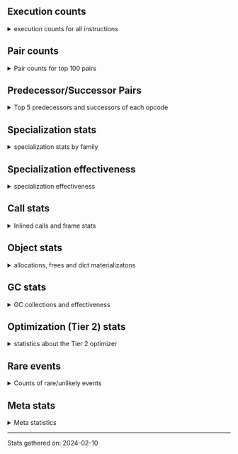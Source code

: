 ## Execution counts

<details>
<summary> execution counts for all instructions </summary>

|Name | Base Count | Head Count | Change | 
|---|---:|---:|---:|
| LOAD_FAST_CHECK | 10,943,608 | 10,238,935 | -6.4% |
| BUILD_CONST_KEY_MAP | 13,154,907 | 12,396,965 | -5.8% |
| LOAD_ATTR_PROPERTY | 91,346,662 | 88,851,224 | -2.7% |
| COMPARE_OP_STR | 320,651,066 | 313,392,970 | -2.3% |
| BINARY_OP_ADD_UNICODE | 95,006,389 | 93,265,588 | -1.8% |
| BINARY_SUBSCR_DICT | 634,271,168 | 624,245,465 | -1.6% |
| STORE_ATTR | 67,640,815 | 66,925,365 | -1.1% |
| JUMP_FORWARD | 540,339,436 | 535,435,989 | -0.9% |
| LOAD_ATTR_INSTANCE_VALUE | 4,919,694,974 | 4,875,962,378 | -0.9% |
| LOAD_ATTR_CLASS | 124,206,233 | 123,123,728 | -0.9% |
| UNPACK_SEQUENCE_TUPLE | 571,981,970 | 567,395,168 | -0.8% |
| STORE_FAST_STORE_FAST | 3,025,518,151 | 3,001,462,256 | -0.8% |
| STORE_ATTR_INSTANCE_VALUE | 1,165,481,624 | 1,156,303,133 | -0.8% |
| BINARY_SUBSCR_STR_INT | 487,584,059 | 484,139,980 | -0.7% |
| COMPARE_OP | 159,586,841 | 158,497,054 | -0.7% |
| EXTENDED_ARG | 394,940,598 | 392,419,434 | -0.6% |
| BINARY_SUBSCR | 537,870,016 | 534,459,733 | -0.6% |
| COMPARE_OP_INT | 1,662,098,697 | 1,651,934,531 | -0.6% |
| BUILD_LIST | 329,841,557 | 327,898,483 | -0.6% |
| DICT_UPDATE | 72,057 | 71,640 | -0.6% |
| TO_BOOL_LIST | 162,471,761 | 161,540,125 | -0.6% |
| STORE_SUBSCR_DICT | 264,243,082 | 262,756,338 | -0.6% |
| CALL_BOUND_METHOD_EXACT_ARGS | 211,291,869 | 210,134,288 | -0.5% |
| UNARY_INVERT | 14,031,289 | 13,954,561 | -0.5% |
| CALL_PY_WITH_DEFAULTS | 210,611,254 | 209,514,475 | -0.5% |
| TO_BOOL_ALWAYS_TRUE | 283,934,811 | 282,466,940 | -0.5% |
| CALL_METHOD_DESCRIPTOR_O | 400,019,462 | 398,008,246 | -0.5% |
| CONVERT_VALUE | 90,751,619 | 90,305,836 | -0.5% |
| CALL_BUILTIN_CLASS | 165,862,134 | 165,069,948 | -0.5% |
| LOAD_ATTR_METHOD_NO_DICT | 1,473,023,437 | 1,466,312,254 | -0.5% |
| CALL_LEN | 426,339,678 | 424,471,560 | -0.4% |
| BUILD_STRING | 53,513,198 | 53,288,949 | -0.4% |
| LOAD_CONST | 7,770,417,389 | 7,738,065,933 | -0.4% |
| CONTAINS_OP | 1,031,069,005 | 1,026,789,969 | -0.4% |
| FORMAT_SIMPLE | 107,969,985 | 107,522,424 | -0.4% |
| POP_JUMP_IF_FALSE | 7,900,933,755 | 7,869,609,630 | -0.4% |
| BUILD_SLICE | 96,291,523 | 95,910,105 | -0.4% |
| CALL_METHOD_DESCRIPTOR_NOARGS | 283,133,026 | 282,040,312 | -0.4% |
| LOAD_FAST | 29,567,194,631 | 29,454,899,569 | -0.4% |
| FOR_ITER | 124,834,552 | 124,364,188 | -0.4% |
| LOAD_ATTR_METHOD_WITH_VALUES | 2,134,875,252 | 2,126,861,100 | -0.4% |
| RETURN_CONST | 1,993,396,926 | 1,985,925,165 | -0.4% |
| BINARY_OP_ADD_INT | 962,159,727 | 958,612,020 | -0.4% |
| POP_JUMP_IF_NONE | 463,924,227 | 462,226,383 | -0.4% |
| SWAP | 648,431,061 | 646,121,869 | -0.4% |
| STORE_FAST | 7,972,440,393 | 7,944,154,190 | -0.4% |
| TO_BOOL | 386,454,112 | 385,113,412 | -0.3% |
| CALL_LIST_APPEND | 336,238,959 | 335,096,656 | -0.3% |
| CALL_PY_EXACT_ARGS | 3,255,264,088 | 3,244,512,273 | -0.3% |
| FOR_ITER_GEN | 222,456,192 | 221,764,604 | -0.3% |
| STORE_SUBSCR_LIST_INT | 149,176,124 | 148,730,756 | -0.3% |
| LOAD_GLOBAL_MODULE | 3,731,021,890 | 3,719,917,109 | -0.3% |
| COPY | 777,287,498 | 774,994,420 | -0.3% |
| EXIT_INIT_CHECK | 95,659,179 | 95,383,954 | -0.3% |
| POP_JUMP_IF_TRUE | 1,943,642,670 | 1,938,172,879 | -0.3% |
| CALL_ALLOC_AND_ENTER_INIT | 97,942,441 | 97,667,216 | -0.3% |
| LOAD_ATTR | 1,360,630,294 | 1,356,946,141 | -0.3% |
| BINARY_SLICE | 289,355,026 | 288,582,591 | -0.3% |
| TO_BOOL_INT | 198,305,292 | 197,801,808 | -0.3% |
| CALL_METHOD_DESCRIPTOR_FAST | 415,026,190 | 413,982,628 | -0.3% |
| BEFORE_WITH | 8,814,305 | 8,792,264 | -0.3% |
| POP_JUMP_IF_NOT_NONE | 679,122,339 | 677,425,880 | -0.2% |
| RESUME_CHECK | 7,078,320,303 | 7,061,278,207 | -0.2% |
| LOAD_ATTR_SLOT | 1,799,628,425 | 1,795,692,104 | -0.2% |
| RETURN_VALUE | 4,210,554,288 | 4,201,457,426 | -0.2% |
| TO_BOOL_BOOL | 3,948,829,260 | 3,941,052,689 | -0.2% |
| GET_ITER | 737,686,703 | 736,492,074 | -0.2% |
| ENTER_EXECUTOR | 2,622,203,236 | 2,618,012,008 | -0.2% |
| JUMP_BACKWARD | 138,718,774 | 138,501,682 | -0.2% |
| POP_TOP | 3,609,652,825 | 3,604,271,764 | -0.1% |
| CALL_ISINSTANCE | 939,967,946 | 938,609,981 | -0.1% |
| NOP | 959,230,882 | 957,857,583 | -0.1% |
| BUILD_TUPLE | 842,135,349 | 840,968,057 | -0.1% |
| UNPACK_SEQUENCE_TWO_TUPLE | 358,537,225 | 358,060,995 | -0.1% |
| LOAD_FAST_LOAD_FAST | 6,353,989,785 | 6,345,695,965 | -0.1% |
| FOR_ITER_LIST | 680,282,322 | 679,421,906 | -0.1% |
| IS_OP | 738,056,854 | 737,184,949 | -0.1% |
| LIST_EXTEND | 35,486,835 | 35,449,405 | -0.1% |
| LOAD_GLOBAL_BUILTIN | 4,496,186,782 | 4,491,452,087 | -0.1% |
| CALL_KW | 255,702,324 | 255,440,355 | -0.1% |
| CALL | 1,197,976,367 | 1,196,913,614 | -0.1% |
| COPY_FREE_VARS | 354,046,175 | 353,741,517 | -0.1% |
| DELETE_FAST | 2,113,766 | 2,115,286 | 0.1% |
| BINARY_SUBSCR_LIST_INT | 647,934,360 | 647,470,863 | -0.1% |
| LOAD_SUPER_ATTR_METHOD | 122,941,272 | 122,863,440 | -0.1% |
| LOAD_ATTR_MODULE | 514,217,990 | 513,892,449 | -0.1% |
| BINARY_OP | 740,652,422 | 740,239,741 | -0.1% |
| LOAD_ATTR_NONDESCRIPTOR_WITH_VALUES | 158,320,884 | 158,237,691 | -0.1% |
| BINARY_OP_SUBTRACT_INT | 542,737,438 | 542,467,273 | -0.0% |
| LOAD_FAST_AND_CLEAR | 68,810,467 | 68,777,993 | -0.0% |
| YIELD_VALUE | 1,386,994,302 | 1,386,380,652 | -0.0% |
| LIST_APPEND | 77,931,657 | 77,899,094 | -0.0% |
| PUSH_NULL | 1,305,095,623 | 1,304,557,715 | -0.0% |
| INSTRUMENTED_JUMP_BACKWARD | 9,996 | 10,000 | 0.0% |
| LOAD_DEREF | 726,712,259 | 726,421,498 | -0.0% |
| TO_BOOL_NONE | 634,741,050 | 634,487,464 | -0.0% |
| DICT_MERGE | 36,803,766 | 36,789,148 | -0.0% |
| CALL_BUILTIN_FAST | 930,165,017 | 929,799,481 | -0.0% |
| INSTRUMENTED_FOR_ITER | 11,356 | 11,360 | 0.0% |
| INSTRUMENTED_POP_JUMP_IF_TRUE | 13,436 | 13,440 | 0.0% |
| TO_BOOL_STR | 80,178,154 | 80,156,714 | -0.0% |
| CALL_METHOD_DESCRIPTOR_FAST_WITH_KEYWORDS | 26,911,323 | 26,904,341 | -0.0% |
| BINARY_OP_INPLACE_ADD_UNICODE | 8,740,137 | 8,738,057 | -0.0% |
| RESUME | 271,976 | 271,917 | -0.0% |
| BUILD_MAP | 119,068,553 | 119,043,692 | -0.0% |
| STORE_FAST_LOAD_FAST | 41,520,510 | 41,513,456 | -0.0% |
| INTERPRETER_EXIT | 2,097,841,198 | 2,097,511,167 | -0.0% |
| UNARY_NOT | 74,822,802 | 74,811,974 | -0.0% |
| CHECK_EXC_MATCH | 22,384,188 | 22,380,958 | -0.0% |
| PUSH_EXC_INFO | 23,007,421 | 23,004,144 | -0.0% |
| POP_EXCEPT | 23,007,274 | 23,003,999 | -0.0% |
| FOR_ITER_RANGE | 109,392,741 | 109,377,744 | -0.0% |
| UNPACK_SEQUENCE | 315,545 | 315,586 | 0.0% |
| CALL_FUNCTION_EX | 187,290,891 | 187,267,988 | -0.0% |
| CALL_BUILTIN_FAST_WITH_KEYWORDS | 110,117,127 | 110,105,087 | -0.0% |
| MAKE_CELL | 101,773,808 | 101,763,077 | -0.0% |
| BINARY_OP_SUBTRACT_FLOAT | 111,862,429 | 111,850,885 | -0.0% |
| CALL_INTRINSIC_1 | 154,457,485 | 154,442,639 | -0.0% |
| BINARY_OP_ADD_FLOAT | 154,978,189 | 154,964,255 | -0.0% |
| SET_FUNCTION_ATTRIBUTE | 100,746,974 | 100,739,401 | -0.0% |
| LOAD_ATTR_METHOD_LAZY_DICT | 84,907,652 | 84,901,720 | -0.0% |
| CALL_TYPE_1 | 317,147,457 | 317,169,557 | 0.0% |
| COMPARE_OP_FLOAT | 182,802,385 | 182,790,673 | -0.0% |
| MAKE_FUNCTION | 110,677,749 | 110,671,167 | -0.0% |
| STORE_SUBSCR | 184,315,755 | 184,304,949 | -0.0% |
| SET_ADD | 932,892 | 932,839 | -0.0% |
| LOAD_SUPER_ATTR | 18,387 | 18,388 | 0.0% |
| STORE_DEREF | 94,592,257 | 94,587,887 | -0.0% |
| BINARY_SUBSCR_GETITEM | 194,241,116 | 194,232,189 | -0.0% |
| LOAD_ATTR_NONDESCRIPTOR_NO_DICT | 94,648,451 | 94,644,324 | -0.0% |
| FOR_ITER_TUPLE | 339,273,087 | 339,287,438 | 0.0% |
| BUILD_SET | 1,716,228 | 1,716,294 | 0.0% |
| STORE_ATTR_SLOT | 1,508,759,827 | 1,508,703,401 | -0.0% |
| MAP_ADD | 42,963,434 | 42,962,159 | -0.0% |
| CALL_STR_1 | 42,200,650 | 42,201,629 | 0.0% |
| IMPORT_NAME | 9,824,751 | 9,824,530 | -0.0% |
| LOAD_SUPER_ATTR_ATTR | 5,276,486 | 5,276,368 | -0.0% |
| GET_AWAITABLE | 229,792,228 | 229,788,878 | -0.0% |
| STORE_SLICE | 35,854,672 | 35,854,255 | -0.0% |
| BINARY_SUBSCR_TUPLE_INT | 228,333,694 | 228,331,380 | -0.0% |
| BINARY_OP_MULTIPLY_INT | 179,322,774 | 179,321,053 | -0.0% |
| END_SEND | 391,995,664 | 391,992,313 | -0.0% |
| UNPACK_SEQUENCE_LIST | 274,454,824 | 274,452,744 | -0.0% |
| LOAD_ATTR_WITH_HINT | 401,452,354 | 401,449,452 | -0.0% |
| SEND | 165,326,558 | 165,325,491 | -0.0% |
| DELETE_SUBSCR | 177,400,909 | 177,399,877 | -0.0% |
| LOAD_GLOBAL | 20,556,073 | 20,555,959 | -0.0% |
| SEND_GEN | 780,200,622 | 780,197,205 | -0.0% |
| RAISE_VARARGS | 5,737,377 | 5,737,399 | 0.0% |
| DELETE_ATTR | 6,117,419 | 6,117,397 | -0.0% |
| CALL_BUILTIN_O | 881,771,670 | 881,774,800 | 0.0% |
| GET_YIELD_FROM_ITER | 36,722,044 | 36,722,171 | 0.0% |
| JUMP_BACKWARD_NO_INTERRUPT | 545,438,434 | 545,437,185 | -0.0% |
| BINARY_OP_MULTIPLY_FLOAT | 287,551,393 | 287,552,024 | 0.0% |
| STORE_ATTR_WITH_HINT | 64,662,697 | 64,662,580 | -0.0% |
| IMPORT_FROM | 10,474,123 | 10,474,106 | -0.0% |
| RETURN_GENERATOR | 486,009,485 | 486,010,136 | 0.0% |
| CALL_TUPLE_1 | 28,308,759 | 28,308,740 | -0.0% |
| END_FOR | 76,206,295 | 76,206,252 | -0.0% |
| UNARY_NEGATIVE | 166,937,133 | 166,937,112 | -0.0% |
| INSTRUMENTED_POP_JUMP_IF_FALSE | 38,888,640 | 38,888,640 | 0.0% |
| INSTRUMENTED_RESUME | 38,866,420 | 38,866,420 | 0.0% |
| INSTRUMENTED_RETURN_VALUE | 38,857,520 | 38,857,520 | 0.0% |
| LOAD_NAME | 13,239,307 | 13,239,307 | 0.0% |
| GET_ANEXT | 8,000,960 | 8,000,960 | 0.0% |
| END_ASYNC_FOR | 8,000,000 | 8,000,000 | 0.0% |
| GET_AITER | 8,000,000 | 8,000,000 | 0.0% |
| STORE_GLOBAL | 6,944,440 | 6,944,440 | 0.0% |
| BEFORE_ASYNC_WITH | 3,005,920 | 3,005,920 | 0.0% |
| RERAISE | 2,615,964 | 2,615,964 | 0.0% |
| UNPACK_EX | 1,129,822 | 1,129,822 | 0.0% |
| STORE_NAME | 401,396 | 401,396 | 0.0% |
| WITH_EXCEPT_START | 183,980 | 183,980 | 0.0% |
| SET_UPDATE | 88,668 | 88,668 | 0.0% |
| LOAD_BUILD_CLASS | 20,086 | 20,086 | 0.0% |
| INSTRUMENTED_RETURN_CONST | 7,200 | 7,200 | 0.0% |
| LOAD_LOCALS | 3,860 | 3,860 | 0.0% |
| LOAD_FROM_DICT_OR_DEREF | 3,840 | 3,840 | 0.0% |
| DELETE_DEREF | 1,600 | 1,600 | 0.0% |
| CLEANUP_THROW | 1,520 | 1,520 | 0.0% |
| DELETE_NAME | 900 | 900 | 0.0% |
| FORMAT_WITH_SPEC | 840 | 840 | 0.0% |
| INSTRUMENTED_POP_JUMP_IF_NONE | 720 | 720 | 0.0% |
| SETUP_ANNOTATIONS | 544 | 544 | 0.0% |
| INSTRUMENTED_JUMP_FORWARD | 400 | 400 | 0.0% |
| INSTRUMENTED_POP_JUMP_IF_NOT_NONE | 400 | 400 | 0.0% |
| CALL_INTRINSIC_2 | 80 | 80 | 0.0% |


</details>

## Pair counts

<details>
<summary> Pair counts for top 100 pairs </summary>

Not included in comparative output.


</details>

## Predecessor/Successor Pairs

<details>
<summary> Top 5 predecessors and successors of each opcode </summary>

Not included in comparative output.


</details>

## Specialization stats

<details>
<summary> specialization stats by family </summary>

### BINARY_OP

<details>
<summary> specialization stats for BINARY_OP family </summary>

|Kind | Base Count | Base Ratio | Head Count | Head Ratio | Change | 
|---|---:|---:|---:|---:|---:|
|          hit | 2,293,056,797 | 74.4% | 2,287,469,452 | 74.3% | -0.2% |
|     deferred | 787,451,203 | 25.5% | 787,038,783 | 25.6% | -0.1% |
|         miss | 49,301,679 | 1.6% | 49,301,703 | 1.6% | 0.0% |

| | Base Count | Base Ratio | Head Count | Head Ratio | Change | 
|---|---:|---:|---:|---:|---:|
| Failure | 1,523,991 | 60.9% | 1,523,772 | 60.9% | -0.0% |
| Success | 978,907 | 39.1% | 978,889 | 39.1% | -0.0% |

|Failure kind | Base Count | Base Ratio | Head Count | Head Ratio | Change | 
|---|---:|---:|---:|---:|---:|
| and other | 1,709 | 0.1% | 1,714 | 0.1% | 0.3% |
| xor | 9,687 | 0.6% | 9,666 | 0.6% | -0.2% |
| or | 17,463 | 1.1% | 17,426 | 1.1% | -0.2% |
| power | 5,749 | 0.4% | 5,742 | 0.4% | -0.1% |
| and int | 50,881 | 3.3% | 50,822 | 3.3% | -0.1% |
| remainder | 52,738 | 3.5% | 52,699 | 3.5% | -0.1% |
| true divide different types | 12,272 | 0.8% | 12,265 | 0.8% | -0.1% |
| add other | 61,674 | 4.0% | 61,647 | 4.0% | -0.0% |
| rshift | 16,830 | 1.1% | 16,833 | 1.1% | 0.0% |
| true divide float | 5,767 | 0.4% | 5,766 | 0.4% | -0.0% |
| multiply different types | 246,796 | 16.2% | 246,754 | 16.2% | -0.0% |
| lshift | 20,069 | 1.3% | 20,072 | 1.3% | 0.0% |
| floor divide | 32,728 | 2.1% | 32,724 | 2.1% | -0.0% |
| add different types | 183,353 | 12.0% | 183,362 | 12.0% | 0.0% |
| subtract different types | 784,182 | 51.5% | 784,187 | 51.5% | 0.0% |
| subtract other | 12,754 | 0.8% | 12,754 | 0.8% | 0.0% |
| multiply other | 5,300 | 0.3% | 5,300 | 0.3% | 0.0% |
| true divide other | 3,500 | 0.2% | 3,500 | 0.2% | 0.0% |
| and different types | 539 | 0.0% | 539 | 0.0% | 0.0% |


</details>

### BINARY_SLICE

<details>
<summary> specialization stats for BINARY_SLICE family </summary>


</details>

### BINARY_SUBSCR

<details>
<summary> specialization stats for BINARY_SUBSCR family </summary>

|Kind | Base Count | Base Ratio | Head Count | Head Ratio | Change | 
|---|---:|---:|---:|---:|---:|
|          hit | 2,187,588,014 | 80.1% | 2,173,643,662 | 80.1% | -0.6% |
|     deferred | 542,250,245 | 19.9% | 538,841,045 | 19.9% | -0.6% |
|         miss | 4,776,383 | 0.2% | 4,776,215 | 0.2% | -0.0% |

| | Base Count | Base Ratio | Head Count | Head Ratio | Change | 
|---|---:|---:|---:|---:|---:|
| Failure | 206,637 | 52.2% | 205,389 | 52.0% | -0.6% |
| Success | 189,517 | 47.8% | 189,514 | 48.0% | -0.0% |

|Failure kind | Base Count | Base Ratio | Head Count | Head Ratio | Change | 
|---|---:|---:|---:|---:|---:|
| buffer slice | 960 | 0.5% | 880 | 0.4% | -8.3% |
| out of range | 75,425 | 36.5% | 74,502 | 36.3% | -1.2% |
| tuple slice | 87 | 0.0% | 86 | 0.0% | -1.1% |
| buffer int | 21,883 | 10.6% | 21,695 | 10.6% | -0.9% |
| list slice | 6,400 | 3.1% | 6,360 | 3.1% | -0.6% |
| other | 56,686 | 27.4% | 56,670 | 27.6% | -0.0% |
| array int | 36,680 | 17.8% | 36,680 | 17.9% | 0.0% |
| sequence int | 4,280 | 2.1% | 4,280 | 2.1% | 0.0% |
| code complex parameters | 4,136 | 2.0% | 4,136 | 2.0% | 0.0% |
| string slice | 100 | 0.0% | 100 | 0.0% | 0.0% |


</details>

### CALL

<details>
<summary> specialization stats for CALL family </summary>

|Kind | Base Count | Base Ratio | Head Count | Head Ratio | Change | 
|---|---:|---:|---:|---:|---:|
|         miss | 246,517,925 | 2.4% | 243,213,087 | 2.3% | -1.3% |
|     deferred | 1,438,445,414 | 13.7% | 1,434,140,865 | 13.7% | -0.3% |
|          hit | 9,037,040,529 | 86.2% | 9,016,702,118 | 86.2% | -0.2% |
|        deopt | 22,840 | 0.0% | 22,840 | 0.0% | 0.0% |

| | Base Count | Base Ratio | Head Count | Head Ratio | Change | 
|---|---:|---:|---:|---:|---:|
| Success | 5,163,163 | 85.4% | 5,100,857 | 85.2% | -1.2% |
| Failure | 885,715 | 14.6% | 884,979 | 14.8% | -0.1% |

|Failure kind | Base Count | Base Ratio | Head Count | Head Ratio | Change | 
|---|---:|---:|---:|---:|---:|
| str | 2,860 | 0.3% | 2,840 | 0.3% | -0.7% |
| operator wrapper | 5,976 | 0.7% | 5,940 | 0.7% | -0.6% |
| method wrapper | 7,704 | 0.9% | 7,730 | 0.9% | 0.3% |
| class no vectorcall | 65,097 | 7.3% | 64,955 | 7.3% | -0.2% |
| meth descr varargs | 63,181 | 7.1% | 63,057 | 7.1% | -0.2% |
| cfunc varargs keywords | 28,216 | 3.2% | 28,176 | 3.2% | -0.1% |
| meth descr method fastcall keywords | 200,304 | 22.6% | 200,070 | 22.6% | -0.1% |
| class mutable | 51,553 | 5.8% | 51,525 | 5.8% | -0.1% |
| code complex parameters | 157,478 | 17.8% | 157,398 | 17.8% | -0.1% |
| other | 37,216 | 4.2% | 37,200 | 4.2% | -0.0% |
| meth descr varargs keywords | 18,554 | 2.1% | 18,549 | 2.1% | -0.0% |
| cfunc varargs | 11,737 | 1.3% | 11,734 | 1.3% | -0.0% |
| cfunc noargs | 67,465 | 7.6% | 67,451 | 7.6% | -0.0% |
| no dict | 103,536 | 11.7% | 103,516 | 11.7% | -0.0% |
| init not python | 17,106 | 1.9% | 17,106 | 1.9% | 0.0% |
| bound method | 13,280 | 1.5% | 13,280 | 1.5% | 0.0% |
| cmethod | 13,140 | 1.5% | 13,140 | 1.5% | 0.0% |
| init not simple | 11,678 | 1.3% | 11,678 | 1.3% | 0.0% |
| wrong number arguments | 9,634 | 1.1% | 9,634 | 1.1% | 0.0% |


</details>

### COMPARE_OP

<details>
<summary> specialization stats for COMPARE_OP family </summary>

|Kind | Base Count | Base Ratio | Head Count | Head Ratio | Change | 
|---|---:|---:|---:|---:|---:|
|          hit | 2,163,647,785 | 93.1% | 2,146,211,187 | 93.0% | -0.8% |
|     deferred | 161,167,600 | 6.9% | 160,080,276 | 6.9% | -0.7% |
|         miss | 1,904,363 | 0.1% | 1,906,987 | 0.1% | 0.1% |

| | Base Count | Base Ratio | Head Count | Head Ratio | Change | 
|---|---:|---:|---:|---:|---:|
| Success | 99,325 | 30.7% | 99,403 | 30.7% | 0.1% |
| Failure | 224,279 | 69.3% | 224,362 | 69.3% | 0.0% |

|Failure kind | Base Count | Base Ratio | Head Count | Head Ratio | Change | 
|---|---:|---:|---:|---:|---:|
| bytes | 4,080 | 1.8% | 3,960 | 1.8% | -2.9% |
| long float | 1,624 | 0.7% | 1,578 | 0.7% | -2.8% |
| big int | 61,177 | 27.3% | 61,864 | 27.6% | 1.1% |
| tuple | 14,492 | 6.5% | 14,382 | 6.4% | -0.8% |
| different types | 50,411 | 22.5% | 50,126 | 22.3% | -0.6% |
| bool | 4,869 | 2.2% | 4,855 | 2.2% | -0.3% |
| baseobject | 30,709 | 13.7% | 30,641 | 13.7% | -0.2% |
| other | 24,348 | 10.9% | 24,376 | 10.9% | 0.1% |
| float long | 17,033 | 7.6% | 17,044 | 7.6% | 0.1% |
| string | 10,560 | 4.7% | 10,560 | 4.7% | 0.0% |
| list | 3,153 | 1.4% | 3,153 | 1.4% | 0.0% |
| set | 1,823 | 0.8% | 1,823 | 0.8% | 0.0% |


</details>

### FOR_ITER

<details>
<summary> specialization stats for FOR_ITER family </summary>

|Kind | Base Count | Base Ratio | Head Count | Head Ratio | Change | 
|---|---:|---:|---:|---:|---:|
|     deferred | 260,325,978 | 17.6% | 259,853,470 | 17.6% | -0.2% |
|          hit | 1,213,089,596 | 82.2% | 1,211,539,192 | 82.2% | -0.1% |
|         miss | 138,314,746 | 9.4% | 138,312,500 | 9.4% | -0.0% |

| | Base Count | Base Ratio | Head Count | Head Ratio | Change | 
|---|---:|---:|---:|---:|---:|
| Failure | 162,115 | 5.7% | 162,086 | 5.7% | -0.0% |
| Success | 2,661,205 | 94.3% | 2,661,132 | 94.3% | -0.0% |

|Failure kind | Base Count | Base Ratio | Head Count | Head Ratio | Change | 
|---|---:|---:|---:|---:|---:|
| reversed list | 6,186 | 3.8% | 6,085 | 3.8% | -1.6% |
| bytes | 519 | 0.3% | 515 | 0.3% | -0.8% |
| set | 24,398 | 15.0% | 24,496 | 15.1% | 0.4% |
| dict items | 62,251 | 38.4% | 62,232 | 38.4% | -0.0% |
| zip | 13,312 | 8.2% | 13,310 | 8.2% | -0.0% |
| enumerate | 15,291 | 9.4% | 15,290 | 9.4% | -0.0% |
| seq iter | 11,300 | 7.0% | 11,300 | 7.0% | 0.0% |
| dict keys | 7,196 | 4.4% | 7,196 | 4.4% | 0.0% |
| other | 7,059 | 4.4% | 7,059 | 4.4% | 0.0% |
| dict values | 5,690 | 3.5% | 5,690 | 3.5% | 0.0% |
| itertools | 4,831 | 3.0% | 4,831 | 3.0% | 0.0% |
| ascii string | 2,460 | 1.5% | 2,460 | 1.5% | 0.0% |
| map | 1,320 | 0.8% | 1,320 | 0.8% | 0.0% |
| callable | 282 | 0.2% | 282 | 0.2% | 0.0% |
| string | 20 | 0.0% | 20 | 0.0% | 0.0% |


</details>

### LOAD_ATTR

<details>
<summary> specialization stats for LOAD_ATTR family </summary>

|Kind | Base Count | Base Ratio | Head Count | Head Ratio | Change | 
|---|---:|---:|---:|---:|---:|
|          hit | 11,005,199,127 | 83.6% | 10,938,819,300 | 83.6% | -0.6% |
|     deferred | 2,135,034,356 | 16.2% | 2,131,338,416 | 16.3% | -0.2% |
|        deopt | 1,817,212 | 0.0% | 1,817,706 | 0.0% | 0.0% |
|         miss | 791,123,187 | 6.0% | 791,109,124 | 6.0% | -0.0% |

| | Base Count | Base Ratio | Head Count | Head Ratio | Change | 
|---|---:|---:|---:|---:|---:|
| Failure | 1,073,844 | 6.4% | 1,071,762 | 6.4% | -0.2% |
| Success | 15,645,281 | 93.6% | 15,645,087 | 93.6% | -0.0% |

|Failure kind | Base Count | Base Ratio | Head Count | Head Ratio | Change | 
|---|---:|---:|---:|---:|---:|
| class attr simple | 6,178 | 0.6% | 5,987 | 0.6% | -3.1% |
| method | 139,255 | 13.0% | 137,850 | 12.9% | -1.0% |
| not managed dict | 125,918 | 11.7% | 125,684 | 11.7% | -0.2% |
| overridden | 18,544 | 1.7% | 18,513 | 1.7% | -0.2% |
| mutable class | 68,302 | 6.4% | 68,229 | 6.4% | -0.1% |
| non overriding descriptor | 10,987 | 1.0% | 10,979 | 1.0% | -0.1% |
| has managed dict | 310,349 | 28.9% | 310,272 | 28.9% | -0.0% |
| metaclass attribute | 233,021 | 21.7% | 232,968 | 21.7% | -0.0% |
| shadowed | 97,263 | 9.1% | 97,253 | 9.1% | -0.0% |
| class method obj | 22,868 | 2.1% | 22,868 | 2.1% | 0.0% |
| class attr descriptor | 16,560 | 1.5% | 16,560 | 1.5% | 0.0% |
| module attr not found | 10,742 | 1.0% | 10,742 | 1.0% | 0.0% |
| not in keys | 7,260 | 0.7% | 7,260 | 0.7% | 0.0% |
| non object slot | 3,540 | 0.3% | 3,540 | 0.3% | 0.0% |
| builtin class method | 2,997 | 0.3% | 2,997 | 0.3% | 0.0% |
| property | 60 | 0.0% | 60 | 0.0% | 0.0% |


</details>

### LOAD_GLOBAL

<details>
<summary> specialization stats for LOAD_GLOBAL family </summary>

|Kind | Base Count | Base Ratio | Head Count | Head Ratio | Change | 
|---|---:|---:|---:|---:|---:|
|         miss | 327,585 | 0.0% | 326,663 | 0.0% | -0.3% |
|          hit | 8,226,881,087 | 99.7% | 8,211,042,533 | 99.7% | -0.2% |
|     deferred | 20,336,733 | 0.2% | 20,335,652 | 0.2% | -0.0% |
|        deopt | 9,342 | 0.0% | 9,342 | 0.0% | 0.0% |

| | Base Count | Base Ratio | Head Count | Head Ratio | Change | 
|---|---:|---:|---:|---:|---:|
| Success | 546,925 | 100.0% | 546,970 | 100.0% | 0.0% |
| Failure | 0 | 0.0% | 0 | 0.0% |  |


</details>

### LOAD_SUPER_ATTR

<details>
<summary> specialization stats for LOAD_SUPER_ATTR family </summary>

|Kind | Base Count | Base Ratio | Head Count | Head Ratio | Change | 
|---|---:|---:|---:|---:|---:|
|          hit | 128,217,758 | 100.0% | 128,139,808 | 100.0% | -0.1% |
|     deferred | 9,270 | 0.0% | 9,271 | 0.0% | 0.0% |

| | Base Count | Base Ratio | Head Count | Head Ratio | Change | 
|---|---:|---:|---:|---:|---:|
| Success | 9,117 | 100.0% | 9,117 | 100.0% | 0.0% |
| Failure | 0 | 0.0% | 0 | 0.0% |  |


</details>

### POP_JUMP_IF_FALSE

<details>
<summary> specialization stats for POP_JUMP_IF_FALSE family </summary>


</details>

### POP_JUMP_IF_NONE

<details>
<summary> specialization stats for POP_JUMP_IF_NONE family </summary>


</details>

### POP_JUMP_IF_NOT_NONE

<details>
<summary> specialization stats for POP_JUMP_IF_NOT_NONE family </summary>


</details>

### POP_JUMP_IF_TRUE

<details>
<summary> specialization stats for POP_JUMP_IF_TRUE family </summary>


</details>

### SEND

<details>
<summary> specialization stats for SEND family </summary>

|Kind | Base Count | Base Ratio | Head Count | Head Ratio | Change | 
|---|---:|---:|---:|---:|---:|
|     deferred | 165,298,664 | 17.5% | 165,297,609 | 17.5% | -0.0% |
|          hit | 780,169,722 | 82.5% | 780,166,305 | 82.5% | -0.0% |
|         miss | 30,900 | 0.0% | 30,900 | 0.0% | 0.0% |

| | Base Count | Base Ratio | Head Count | Head Ratio | Change | 
|---|---:|---:|---:|---:|---:|
| Success | 6,208 | 10.6% | 6,205 | 10.6% | -0.0% |
| Failure | 52,586 | 89.4% | 52,577 | 89.4% | -0.0% |

|Failure kind | Base Count | Base Ratio | Head Count | Head Ratio | Change | 
|---|---:|---:|---:|---:|---:|
| other | 15,906 | 30.2% | 15,897 | 30.2% | -0.1% |
| async generator send | 33,180 | 63.1% | 33,180 | 63.1% | 0.0% |
| list | 3,260 | 6.2% | 3,260 | 6.2% | 0.0% |
| dict keys | 240 | 0.5% | 240 | 0.5% | 0.0% |


</details>

### STORE_ATTR

<details>
<summary> specialization stats for STORE_ATTR family </summary>

|Kind | Base Count | Base Ratio | Head Count | Head Ratio | Change | 
|---|---:|---:|---:|---:|---:|
|          hit | 2,531,377,035 | 90.2% | 2,522,173,813 | 90.2% | -0.4% |
|     deferred | 271,023,377 | 9.7% | 270,277,022 | 9.7% | -0.3% |
|         miss | 207,527,113 | 7.4% | 207,495,301 | 7.4% | -0.0% |

| | Base Count | Base Ratio | Head Count | Head Ratio | Change | 
|---|---:|---:|---:|---:|---:|
| Failure | 96,204 | 2.3% | 95,882 | 2.3% | -0.3% |
| Success | 4,048,347 | 97.7% | 4,047,762 | 97.7% | -0.0% |

|Failure kind | Base Count | Base Ratio | Head Count | Head Ratio | Change | 
|---|---:|---:|---:|---:|---:|
| property | 4,060 | 4.2% | 3,920 | 4.1% | -3.4% |
| overriding descriptor | 10,640 | 11.1% | 10,480 | 10.9% | -1.5% |
| no dict | 3,120 | 3.2% | 3,100 | 3.2% | -0.6% |
| not managed dict | 2,676 | 2.8% | 2,674 | 2.8% | -0.1% |
| class attr simple | 46,090 | 47.9% | 46,090 | 48.1% | 0.0% |
| not in dict | 15,545 | 16.2% | 15,545 | 16.2% | 0.0% |
| not in keys | 7,401 | 7.7% | 7,401 | 7.7% | 0.0% |
| overridden | 5,112 | 5.3% | 5,112 | 5.3% | 0.0% |
| method | 1,540 | 1.6% | 1,540 | 1.6% | 0.0% |
| mutable class | 20 | 0.0% | 20 | 0.0% | 0.0% |


</details>

### STORE_SLICE

<details>
<summary> specialization stats for STORE_SLICE family </summary>


</details>

### STORE_SUBSCR

<details>
<summary> specialization stats for STORE_SUBSCR family </summary>

|Kind | Base Count | Base Ratio | Head Count | Head Ratio | Change | 
|---|---:|---:|---:|---:|---:|
|          hit | 413,416,326 | 69.2% | 411,484,214 | 69.1% | -0.5% |
|     deferred | 184,208,979 | 30.8% | 184,198,170 | 30.9% | -0.0% |
|         miss | 2,880 | 0.0% | 2,880 | 0.0% | 0.0% |

| | Base Count | Base Ratio | Head Count | Head Ratio | Change | 
|---|---:|---:|---:|---:|---:|
| Success | 16,183 | 14.8% | 16,187 | 14.8% | 0.0% |
| Failure | 93,473 | 85.2% | 93,472 | 85.2% | -0.0% |

|Failure kind | Base Count | Base Ratio | Head Count | Head Ratio | Change | 
|---|---:|---:|---:|---:|---:|
| py simple | 43,374 | 46.4% | 43,373 | 46.4% | -0.0% |
| dict subclass no override | 27,151 | 29.0% | 27,151 | 29.0% | 0.0% |
| array int | 16,760 | 17.9% | 16,760 | 17.9% | 0.0% |
| out of range | 3,648 | 3.9% | 3,648 | 3.9% | 0.0% |
| bytearray int | 1,740 | 1.9% | 1,740 | 1.9% | 0.0% |
| other | 780 | 0.8% | 780 | 0.8% | 0.0% |
| list slice | 20 | 0.0% | 20 | 0.0% | 0.0% |


</details>

### TO_BOOL

<details>
<summary> specialization stats for TO_BOOL family </summary>

|Kind | Base Count | Base Ratio | Head Count | Head Ratio | Change | 
|---|---:|---:|---:|---:|---:|
|     deferred | 516,015,850 | 9.1% | 514,643,641 | 9.1% | -0.3% |
|          hit | 5,175,477,000 | 90.9% | 5,164,554,985 | 90.9% | -0.2% |
|         miss | 132,983,328 | 2.3% | 132,950,755 | 2.3% | -0.0% |

| | Base Count | Base Ratio | Head Count | Head Ratio | Change | 
|---|---:|---:|---:|---:|---:|
| Failure | 686,686 | 20.1% | 686,230 | 20.1% | -0.1% |
| Success | 2,734,904 | 79.9% | 2,734,296 | 79.9% | -0.0% |

|Failure kind | Base Count | Base Ratio | Head Count | Head Ratio | Change | 
|---|---:|---:|---:|---:|---:|
| sequence | 16,779 | 2.4% | 16,608 | 2.4% | -1.0% |
| dict | 36,971 | 5.4% | 36,849 | 5.4% | -0.3% |
| bytearray | 1,240 | 0.2% | 1,237 | 0.2% | -0.2% |
| bytes | 28,859 | 4.2% | 28,820 | 4.2% | -0.1% |
| mapping | 98,460 | 14.3% | 98,358 | 14.3% | -0.1% |
| set | 32,665 | 4.8% | 32,670 | 4.8% | 0.0% |
| tuple | 112,361 | 16.4% | 112,351 | 16.4% | -0.0% |
| other | 172,562 | 25.1% | 172,552 | 25.1% | -0.0% |
| number | 183,769 | 26.8% | 183,765 | 26.8% | -0.0% |
| float | 2,600 | 0.4% | 2,600 | 0.4% | 0.0% |
| memory view | 420 | 0.1% | 420 | 0.1% | 0.0% |


</details>

### UNPACK_SEQUENCE

<details>
<summary> specialization stats for UNPACK_SEQUENCE family </summary>

|Kind | Base Count | Base Ratio | Head Count | Head Ratio | Change | 
|---|---:|---:|---:|---:|---:|
|         miss | 2,845,160 | 0.2% | 2,801,060 | 0.2% | -1.6% |
|     deferred | 3,062,576 | 0.3% | 3,019,352 | 0.3% | -1.4% |
|          hit | 1,202,128,859 | 99.7% | 1,197,107,847 | 99.7% | -0.4% |

| | Base Count | Base Ratio | Head Count | Head Ratio | Change | 
|---|---:|---:|---:|---:|---:|
| Success | 95,697 | 97.5% | 94,857 | 97.5% | -0.9% |
| Failure | 2,432 | 2.5% | 2,437 | 2.5% | 0.2% |

|Failure kind | Base Count | Base Ratio | Head Count | Head Ratio | Change | 
|---|---:|---:|---:|---:|---:|
| sequence | 1,431 | 58.8% | 1,436 | 58.9% | 0.3% |
| iterator | 621 | 25.5% | 621 | 25.5% | 0.0% |
| other | 380 | 15.6% | 380 | 15.6% | 0.0% |


</details>


</details>

## Specialization effectiveness

<details>
<summary> specialization effectiveness </summary>

|Instructions | Base Count | Base Ratio | Head Count | Head Ratio | Change | 
|---|---:|---:|---:|---:|---:|
| Specialized hits | 53,229,854,499 | 34.2% | 53,045,273,372 | 34.2% | -0.3% |
| Not specialized | 16,259,010,426 | 10.5% | 16,205,851,239 | 10.5% | -0.3% |
| Basic | 84,512,035,502 | 54.3% | 84,251,619,022 | 54.3% | -0.3% |
| Specialized misses | 1,576,171,284 | 1.0% | 1,572,742,439 | 1.0% | -0.2% |

### Deferred by instruction

<details>
<summary> deferred by instruction </summary>

|Name | Base Count | Base Ratio | Head Count | Head Ratio | Change | 
|---|---:|---:|---:|---:|---:|
| COMPARE_OP | 161,167,600 | 2.5% | 160,080,276 | 2.5% | -0.7% |
| BINARY_SUBSCR | 542,250,245 | 8.4% | 538,841,045 | 8.3% | -0.6% |
| CALL | 1,438,445,414 | 22.2% | 1,434,140,865 | 22.2% | -0.3% |
| STORE_ATTR | 271,023,377 | 4.2% | 270,277,022 | 4.2% | -0.3% |
| TO_BOOL | 516,015,850 | 8.0% | 514,643,641 | 8.0% | -0.3% |
| FOR_ITER | 260,325,978 | 4.0% | 259,853,470 | 4.0% | -0.2% |
| LOAD_ATTR | 2,135,034,356 | 32.9% | 2,131,338,416 | 32.9% | -0.2% |
| BINARY_OP | 787,451,203 | 12.1% | 787,038,783 | 12.2% | -0.1% |
| STORE_SUBSCR | 184,208,979 | 2.8% | 184,198,170 | 2.8% | -0.0% |
| SEND | 165,298,664 | 2.5% | 165,297,609 | 2.6% | -0.0% |


</details>

### Misses by instruction

<details>
<summary> misses by instruction </summary>

|Name | Base Count | Base Ratio | Head Count | Head Ratio | Change | 
|---|---:|---:|---:|---:|---:|
| CALL_PY_EXACT_ARGS | 124,534,245 | 7.9% | 121,965,059 | 7.8% | -2.1% |
| STORE_ATTR_SLOT | 98,787,164 | 6.3% | 98,757,329 | 6.3% | -0.0% |
| TO_BOOL_NONE | 65,131,876 | 4.1% | 65,115,360 | 4.1% | -0.0% |
| LOAD_ATTR_SLOT | 111,442,639 | 7.1% | 111,434,990 | 7.1% | -0.0% |
| FOR_ITER_TUPLE | 69,115,764 | 4.4% | 69,113,033 | 4.4% | -0.0% |
| LOAD_ATTR_METHOD_WITH_VALUES | 231,728,503 | 14.7% | 231,723,906 | 14.7% | -0.0% |
| STORE_ATTR_INSTANCE_VALUE | 108,687,156 | 6.9% | 108,685,242 | 6.9% | -0.0% |
| FOR_ITER_LIST | 69,185,942 | 4.4% | 69,186,427 | 4.4% | 0.0% |
| LOAD_ATTR_NONDESCRIPTOR_WITH_VALUES | 69,573,807 | 4.4% | 69,573,390 | 4.4% | -0.0% |
| LOAD_ATTR_INSTANCE_VALUE | 309,394,587 | 19.6% | 309,394,095 | 19.7% | -0.0% |


</details>


</details>

## Call stats

<details>
<summary> Inlined calls and frame stats </summary>

| | Base Count | Base Ratio | Head Count | Head Ratio | Change | 
|---|---:|---:|---:|---:|---:|
| Calls to Python functions inlined | 5,408,720,047 | 72.0% | 5,392,010,411 | 72.0% | -0.3% |
| Frames pushed | 4,999,667,995 | 66.6% | 4,988,044,857 | 66.6% | -0.2% |
| Calls via PyEval_EvalFrame (api) | 235,233,578 | 3.1% | 234,989,710 | 3.1% | -0.1% |
| Calls via PyEval_EvalFrame (function ex) | 27,744,859 | 0.4% | 27,732,353 | 0.4% | -0.0% |
| Calls via PyEval_EvalFrame (function vectorcall) | 1,245,058,866 | 16.6% | 1,244,651,267 | 16.6% | -0.0% |
| Calls via PyEval_EvalFrame (vector) | 1,250,373,776 | 16.6% | 1,249,966,177 | 16.7% | -0.0% |
| Calls to PyEval_EvalDefault | 2,101,038,972 | 28.0% | 2,100,708,939 | 28.0% | -0.0% |
| Calls via PyEval_EvalFrame (total) | 2,101,038,972 | 28.0% | 2,100,708,939 | 28.0% | -0.0% |
| Calls via PyEval_EvalFrame (generator) | 850,665,196 | 11.3% | 850,742,762 | 11.4% | 0.0% |
| Frame objects created | 85,828,647 | 1.1% | 85,823,115 | 1.1% | -0.0% |
| Calls via PyEval_EvalFrame (slot) | 341,331,585 | 4.5% | 341,312,203 | 4.6% | -0.0% |
| Calls via PyEval_EvalFrame (method) | 212,989,299 | 2.8% | 212,981,119 | 2.8% | -0.0% |
| Calls via PyEval_EvalFrame (legacy) | 5,294,824 | 0.1% | 5,294,824 | 0.1% | 0.0% |
| Calls via PyEval_EvalFrame (build class) | 20,086 | 0.0% | 20,086 | 0.0% | 0.0% |


</details>

## Object stats

<details>
<summary> allocations, frees and dict materializatons </summary>

| | Base Count | Base Ratio | Head Count | Head Ratio | Change | 
|---|---:|---:|---:|---:|---:|
| Method cache misses | 81,654,568 |  | 86,754,810 |  | 6.2% |
| Method cache collisions | 89,277,265 |  | 94,384,092 |  | 5.7% |
| Method cache hits | 2,989,855,865 |  | 2,979,598,498 |  | -0.3% |
| Interpreter increfs | 90,092,029,106 | 77.7% | 89,867,554,822 | 77.7% | -0.2% |
| Interpreter decrefs | 104,275,645,838 | 78.3% | 104,027,471,714 | 78.3% | -0.2% |
| Increfs | 25,826,272,724 | 22.3% | 25,784,502,875 | 22.3% | -0.2% |
| Method cache dunder misses | 7,788,760 |  | 7,800,239 |  | 0.1% |
| Allocations to 512 bytes | 11,594,821,987 | 62.9% | 11,577,947,975 | 62.9% | -0.1% |
| Allocations | 11,719,808,606 | 63.6% | 11,702,783,482 | 63.6% | -0.1% |
| Allocations to 4 kbytes | 104,077,134 | 0.6% | 103,932,469 | 0.6% | -0.1% |
| Frees | 12,052,575,716 |  | 12,037,074,465 |  | -0.1% |
| Decrefs | 28,919,346,045 | 21.7% | 28,882,623,516 | 21.7% | -0.1% |
| Allocations from freelist | 6,710,904,632 | 36.4% | 6,703,690,019 | 36.4% | -0.1% |
| Frees to freelist | 6,718,650,370 |  | 6,711,435,976 |  | -0.1% |
| Method cache dunder hits | 3,302,766,012 |  | 3,301,330,052 |  | -0.0% |
| Allocations over 4 kbytes | 20,909,485 | 0.1% | 20,903,038 | 0.1% | -0.0% |
| New values | 72,723,542 |  | 72,723,472 |  | -0.0% |
| Dematerialize dict | 2,346,201 | 3.2% | 2,346,200 | 3.2% | -0.0% |
| Materialize dict (on request) | 3,653,206 | 5.0% | 3,653,205 | 5.0% | -0.0% |
| Materialize dict (new key) | 190,075 | 0.3% | 190,075 | 0.3% | 0.0% |
| Materialize dict (too big) | 0 | 0.0% | 0 | 0.0% |  |
| Materialize dict (str subclass) | 0 | 0.0% | 0 | 0.0% |  |


</details>

## GC stats

<details>
<summary> GC collections and effectiveness </summary>

|Generation | Base Collections | Base Objects collected | Base Object visits | Head Collections | Head Objects collected | Head Object visits | 
|---:|---:|---:|---:|---:|---:|---:|
| 0 | 736,081 | 46,607,612 | 6,084,751,514 | 734,315 | 46,594,325 | 6,078,265,166 |
| 1 | 65,834 | 36,862,041 | 4,978,511,530 | 65,678 | 36,866,226 | 4,970,858,882 |
| 2 | 20,916 | 53,205,904 | 18,153,236,070 | 20,908 | 53,206,653 | 18,113,323,465 |


</details>

## Optimization (Tier 2) stats

<details>
<summary> statistics about the Tier 2 optimizer </summary>

| | Base Count | Base Ratio | Head Count | Head Ratio | Change | 
|---|---:|---:|---:|---:|---:|
| Trace too long | 222 | 0.2% | 21 | 0.0% | -90.5% |
| Low confidence | 1,842 | 1.3% | 1,871 | 1.3% | 1.6% |
| Uops executed | 136,834,666,131 | 52.18 | 135,210,657,465 | 51.65 | -1.2% |
| Trace stack overflow | 142 | 0.1% | 141 | 0.1% | -0.7% |
| Trace too short | 79,224 | 55.6% | 79,563 | 55.8% | 0.4% |
| Trace stack underflow | 2,242 | 1.6% | 2,250 | 1.6% | 0.4% |
| Traces created | 63,185 | 44.4% | 63,025 | 44.2% | -0.3% |
| Traces executed | 2,622,203,236 |  | 2,618,012,008 |  | -0.2% |
| Optimization attempts | 142,409 |  | 142,588 |  | 0.1% |
| Inner loop found | 2,525 | 1.8% | 2,527 | 1.8% | 0.1% |
| Recursive call | 1,103 | 0.8% | 1,103 | 0.8% | 0.0% |

### Trace length histogram

<details>
<summary> trace length histogram </summary>

|Range | Base Count | Base Ratio | Head Count | Head Ratio | Change | 
|---|---:|---:|---:|---:|---:|
| <= 1 | 0 | 0.0% | 0 | 0.0% |  |
| <= 2 | 0 | 0.0% | 0 | 0.0% |  |
| <= 4 | 0 | 0.0% | 0 | 0.0% |  |
| <= 8 | 80 | 0.1% | 400 | 0.6% | 400.0% |
| <= 16 | 4,398 | 7.0% | 11,714 | 18.6% | 166.3% |
| <= 32 | 21,625 | 34.2% | 23,760 | 37.7% | 9.9% |
| <= 64 | 18,942 | 30.0% | 14,799 | 23.5% | -21.9% |
| <= 128 | 11,499 | 18.2% | 8,908 | 14.1% | -22.5% |
| <= 256 | 5,123 | 8.1% | 2,642 | 4.2% | -48.4% |
| <= 512 | 1,518 | 2.4% | 802 | 1.3% | -47.2% |


</details>

### Optimized trace length histogram

<details>
<summary> optimized trace length histogram </summary>

|Range | Base Count | Base Ratio | Head Count | Head Ratio | Change | 
|---|---:|---:|---:|---:|---:|
| <= 1 | 0 | 0.0% | 0 | 0.0% |  |
| <= 2 | 0 | 0.0% | 0 | 0.0% |  |
| <= 4 | 220 | 0.3% | 140 | 0.2% | -36.4% |
| <= 8 | 4,884 | 7.7% | 4,878 | 7.7% | -0.1% |
| <= 16 | 17,297 | 27.4% | 17,851 | 28.3% | 3.2% |
| <= 32 | 20,198 | 32.0% | 20,011 | 31.8% | -0.9% |
| <= 64 | 12,213 | 19.3% | 12,239 | 19.4% | 0.2% |
| <= 128 | 6,177 | 9.8% | 5,806 | 9.2% | -6.0% |
| <= 256 | 1,712 | 2.7% | 1,636 | 2.6% | -4.4% |
| <= 512 | 484 | 0.8% | 464 | 0.7% | -4.1% |


</details>

### Trace run length histogram

<details>
<summary> trace run length histogram </summary>

|Range | Base Count | Base Ratio | Head Count | Head Ratio | Change | 
|---|---:|---:|---:|---:|---:|
| <= 1 | 91,113,541 | 3.5% | 91,133,845 | 3.5% | 0.0% |
| <= 2 | 351,681,202 | 13.4% | 351,384,382 | 13.4% | -0.1% |
| <= 4 | 35,653,306 | 1.4% | 35,168,612 | 1.3% | -1.4% |
| <= 8 | 382,808,438 | 14.6% | 382,812,418 | 14.6% | 0.0% |
| <= 16 | 462,527,350 | 17.6% | 469,482,328 | 17.9% | 1.5% |
| <= 32 | 621,043,986 | 23.7% | 614,605,462 | 23.5% | -1.0% |
| <= 64 | 247,579,546 | 9.4% | 335,002,014 | 12.8% | 35.3% |
| <= 128 | 269,629,758 | 10.3% | 179,001,788 | 6.8% | -33.6% |
| <= 256 | 89,926,157 | 3.4% | 89,656,778 | 3.4% | -0.3% |
| <= 512 | 41,736,733 | 1.6% | 41,375,242 | 1.6% | -0.9% |
| <= 1,024 | 7,694,141 | 0.3% | 7,584,801 | 0.3% | -1.4% |
| <= 2,048 | 18,238,265 | 0.7% | 18,234,336 | 0.7% | -0.0% |
| <= 4,096 | 1,133,984 | 0.0% | 1,134,159 | 0.0% | 0.0% |
| <= 8,192 | 802,605 | 0.0% | 802,728 | 0.0% | 0.0% |
| <= 16,384 | 550,780 | 0.0% | 549,840 | 0.0% | -0.2% |
| <= 32,768 | 57,400 | 0.0% | 57,300 | 0.0% | -0.2% |
| <= 65,536 | 21,020 | 0.0% | 21,340 | 0.0% | 1.5% |
| <= 131,072 | 1,264 | 0.0% | 875 | 0.0% | -30.8% |
| <= 262,144 | 2,180 | 0.0% | 2,180 | 0.0% | 0.0% |
| <= 524,288 | 460 | 0.0% | 460 | 0.0% | 0.0% |
| <= 1,048,576 | 400 | 0.0% | 400 | 0.0% | 0.0% |
| <= 2,097,152 | 166 | 0.0% | 164 | 0.0% | -1.2% |
| <= 4,194,304 | 314 | 0.0% | 316 | 0.0% | 0.6% |
| <= 8,388,608 | 0 | 0.0% | 0 | 0.0% |  |
| <= 16,777,216 | 240 | 0.0% | 240 | 0.0% | 0.0% |


</details>

### Uop execution stats

<details>
<summary> uop execution stats </summary>

|Name | Base Count | Head Count | Change | 
|---|---:|---:|---:|
| _TO_BOOL | 8,910,908 | 5,476,221 | -38.5% |
| TO_BOOL_LIST | 17,761,051 | 14,326,376 | -19.3% |
| _CHECK_VALIDITY | 13,526,669,098 | 11,903,306,893 | -12.0% |
| DELETE_FAST | 39,796 | 35,472 | -10.9% |
| _SET_IP | 17,470,800,306 | 15,844,078,791 | -9.3% |
| _CHECK_CALL_BOUND_METHOD_EXACT_ARGS | 56,236,004 | 53,495,817 | -4.9% |
| _INIT_CALL_BOUND_METHOD_EXACT_ARGS | 56,236,004 | 53,495,817 | -4.9% |
| UNPACK_SEQUENCE_TUPLE | 197,112,100 | 201,696,820 | 2.3% |
| _LOAD_ATTR_CLASS | 55,140,381 | 56,145,541 | 1.8% |
| _CHECK_ATTR_CLASS | 55,892,454 | 56,897,614 | 1.8% |
| _CHECK_MANAGED_OBJECT_HAS_VALUES | 1,202,432,993 | 1,190,175,422 | -1.0% |
| _LOAD_ATTR_INSTANCE_VALUE | 1,202,432,993 | 1,190,175,422 | -1.0% |
| _STORE_ATTR_INSTANCE_VALUE | 50,048,911 | 50,549,182 | 1.0% |
| _GUARD_DORV_VALUES | 50,744,851 | 51,245,122 | 1.0% |
| _COMPARE_OP | 81,133,100 | 80,616,155 | -0.6% |
| STORE_FAST | 7,884,879,724 | 7,932,054,411 | 0.6% |
| _GUARD_IS_NOT_NONE_POP | 54,175,683 | 54,449,058 | 0.5% |
| _GUARD_TYPE_VERSION | 3,706,598,621 | 3,695,970,321 | -0.3% |
| _LOAD_GLOBAL_MODULE | 764,651,660 | 766,587,195 | 0.3% |
| _POP_FRAME | 502,532,264 | 503,629,242 | 0.2% |
| BEFORE_WITH | 97,088 | 97,296 | 0.2% |
| _GUARD_IS_FALSE_POP | 3,900,099,041 | 3,891,820,760 | -0.2% |
| CALL_ISINSTANCE | 155,084,779 | 155,376,233 | 0.2% |
| _FOR_ITER_TIER_TWO | 390,253,012 | 389,563,963 | -0.2% |
| _UNPACK_SEQUENCE | 9,805 | 9,788 | -0.2% |
| _LOAD_ATTR_METHOD_WITH_VALUES | 696,868,088 | 698,073,096 | 0.2% |
| _GUARD_KEYS_VERSION | 777,988,239 | 779,192,411 | 0.2% |
| _GUARD_DORV_VALUES_INST_ATTR_FROM_DICT | 778,010,865 | 779,215,037 | 0.2% |
| COMPARE_OP_INT | 494,331,092 | 495,086,094 | 0.2% |
| _CHECK_FUNCTION_EXACT_ARGS | 1,033,865,991 | 1,032,355,262 | -0.1% |
| _CHECK_PEP_523 | 1,033,865,991 | 1,032,355,262 | -0.1% |
| RESUME_CHECK | 931,055,436 | 932,287,990 | 0.1% |
| TO_BOOL_BOOL | 998,645,316 | 997,441,241 | -0.1% |
| _INIT_CALL_PY_EXACT_ARGS | 1,024,818,815 | 1,026,049,111 | 0.1% |
| _PUSH_FRAME | 1,024,818,815 | 1,026,049,111 | 0.1% |
| _SAVE_RETURN_OFFSET | 1,024,818,815 | 1,026,049,111 | 0.1% |
| _CHECK_STACK_SPACE | 1,024,822,466 | 1,026,052,602 | 0.1% |
| _GUARD_GLOBALS_VERSION | 2,042,852,563 | 2,045,062,070 | 0.1% |
| _BINARY_OP | 678,626,688 | 678,131,018 | -0.1% |
| POP_TOP | 446,882,201 | 447,148,084 | 0.1% |
| CALL_BUILTIN_CLASS | 38,224,409 | 38,202,141 | -0.1% |
| LOAD_FAST_CHECK | 385,415 | 385,216 | -0.1% |
| MAKE_CELL | 403,469 | 403,270 | -0.0% |
| CALL_METHOD_DESCRIPTOR_O | 16,328,734 | 16,321,981 | -0.0% |
| CALL_METHOD_DESCRIPTOR_FAST | 112,382,648 | 112,424,722 | 0.0% |
| _GUARD_IS_NONE_POP | 25,358,461 | 25,367,621 | 0.0% |
| CONTAINS_OP | 1,655,966,191 | 1,655,386,416 | -0.0% |
| _LOAD_ATTR_MODULE | 99,333,092 | 99,304,576 | -0.0% |
| _CHECK_ATTR_MODULE | 99,336,532 | 99,308,016 | -0.0% |
| _JUMP_TO_TOP | 2,131,896,017 | 2,131,332,406 | -0.0% |
| CALL_TYPE_1 | 161,985,417 | 162,026,388 | 0.0% |
| LOAD_FAST | 24,039,109,918 | 24,033,300,138 | -0.0% |
| TO_BOOL_INT | 140,435,901 | 140,402,030 | -0.0% |
| _EXIT_TRACE | 1,205,542,818 | 1,205,272,415 | -0.0% |
| _LOAD_GLOBAL_BUILTINS | 1,267,254,266 | 1,267,528,260 | 0.0% |
| _GUARD_BUILTINS_VERSION | 1,267,263,426 | 1,267,537,420 | 0.0% |
| CALL_LEN | 73,622,216 | 73,609,066 | -0.0% |
| _GUARD_IS_TRUE_POP | 1,368,784,096 | 1,369,010,259 | 0.0% |
| COPY_FREE_VARS | 253,271 | 253,312 | 0.0% |
| _ITER_NEXT_TUPLE | 258,482,722 | 258,522,311 | 0.0% |
| STORE_SUBSCR_DICT | 8,315,147 | 8,314,019 | -0.0% |
| _GUARD_NOT_EXHAUSTED_TUPLE | 403,919,481 | 403,973,279 | 0.0% |
| _GUARD_NOT_EXHAUSTED_LIST | 1,406,261,139 | 1,406,079,121 | -0.0% |
| SET_FUNCTION_ATTRIBUTE | 28,732,179 | 28,735,822 | 0.0% |
| GET_ITER | 119,954,460 | 119,941,842 | -0.0% |
| _LOAD_ATTR | 319,255,112 | 319,224,122 | -0.0% |
| _ITER_CHECK_LIST | 1,420,227,218 | 1,420,092,044 | -0.0% |
| MAKE_FUNCTION | 42,070,237 | 42,073,933 | 0.0% |
| _LOAD_ATTR_METHOD_NO_DICT | 664,361,292 | 664,304,955 | -0.0% |
| DICT_MERGE | 7,117,944 | 7,117,347 | -0.0% |
| BUILD_MAP | 7,954,060 | 7,953,465 | -0.0% |
| _ITER_CHECK_TUPLE | 481,077,869 | 481,105,127 | 0.0% |
| LIST_EXTEND | 88,708,281 | 88,703,298 | -0.0% |
| CALL_INTRINSIC_1 | 93,950,761 | 93,945,778 | -0.0% |
| _GUARD_NOT_EXHAUSTED_RANGE | 779,174,763 | 779,136,725 | -0.0% |
| _ITER_CHECK_RANGE | 780,532,523 | 780,494,485 | -0.0% |
| _STORE_SUBSCR | 259,785,222 | 259,796,209 | 0.0% |
| BUILD_LIST | 125,058,184 | 125,053,192 | -0.0% |
| LOAD_CONST | 6,810,552,798 | 6,810,811,117 | 0.0% |
| SET_ADD | 1,417,474 | 1,417,527 | 0.0% |
| TO_BOOL_STR | 17,157,840 | 17,158,466 | 0.0% |
| _BINARY_SUBSCR | 982,183,051 | 982,147,519 | -0.0% |
| _GUARD_BOTH_UNICODE | 2,258,268 | 2,258,188 | -0.0% |
| _BINARY_OP_ADD_UNICODE | 2,258,268 | 2,258,188 | -0.0% |
| CALL_METHOD_DESCRIPTOR_NOARGS | 155,973,347 | 155,967,905 | -0.0% |
| _ITER_NEXT_RANGE | 731,361,938 | 731,336,450 | -0.0% |
| _LOAD_ATTR_SLOT | 652,271,087 | 652,250,064 | -0.0% |
| CALL_BUILTIN_FAST | 375,990,574 | 375,979,863 | -0.0% |
| BINARY_SUBSCR_LIST_INT | 850,999,259 | 850,979,183 | -0.0% |
| PUSH_NULL | 593,554,156 | 593,566,205 | 0.0% |
| _ITER_NEXT_LIST | 1,133,049,386 | 1,133,029,043 | -0.0% |
| _LOAD_ATTR_WITH_HINT | 47,923,334 | 47,924,001 | 0.0% |
| _CHECK_ATTR_WITH_HINT | 47,923,334 | 47,924,001 | 0.0% |
| BUILD_TUPLE | 159,997,487 | 159,995,291 | -0.0% |
| TO_BOOL_ALWAYS_TRUE | 12,115,789 | 12,115,629 | -0.0% |
| BINARY_SUBSCR_DICT | 195,179,717 | 195,177,234 | -0.0% |
| _CHECK_ATTR_METHOD_LAZY_DICT | 6,399,440 | 6,399,360 | -0.0% |
| _LOAD_ATTR_METHOD_LAZY_DICT | 6,399,440 | 6,399,360 | -0.0% |
| STORE_DEREF | 2,947,840 | 2,947,876 | 0.0% |
| COMPARE_OP_FLOAT | 68,355,061 | 68,354,416 | -0.0% |
| BINARY_SLICE | 55,707,530 | 55,707,116 | -0.0% |
| UNPACK_SEQUENCE_LIST | 77,000,680 | 77,000,120 | -0.0% |
| _STORE_ATTR_SLOT | 118,762,803 | 118,762,334 | -0.0% |
| SWAP | 936,893,988 | 936,891,702 | -0.0% |
| UNARY_NEGATIVE | 4,095,074 | 4,095,082 | 0.0% |
| BINARY_SUBSCR_TUPLE_INT | 136,424,975 | 136,424,733 | -0.0% |
| LOAD_DEREF | 434,101,736 | 434,101,045 | -0.0% |
| _LOAD_ATTR_NONDESCRIPTOR_NO_DICT | 7,736,696 | 7,736,708 | 0.0% |
| COPY | 1,012,294,611 | 1,012,293,270 | -0.0% |
| CALL_BUILTIN_O | 377,126,223 | 377,126,716 | 0.0% |
| _BINARY_OP_SUBTRACT_INT | 287,175,848 | 287,175,477 | -0.0% |
| _BINARY_OP_ADD_INT | 2,198,099,536 | 2,198,102,072 | 0.0% |
| _GUARD_BOTH_INT | 2,667,687,568 | 2,667,689,727 | 0.0% |
| CALL_BUILTIN_FAST_WITH_KEYWORDS | 19,666,901 | 19,666,886 | -0.0% |
| UNPACK_SEQUENCE_TWO_TUPLE | 575,273,976 | 575,273,582 | -0.0% |
| UNARY_NOT | 15,395,648 | 15,395,656 | 0.0% |
| BINARY_SUBSCR_STR_INT | 1,187,161,644 | 1,187,161,243 | -0.0% |
| COMPARE_OP_STR | 1,805,583,638 | 1,805,584,001 | 0.0% |
| IS_OP | 93,336,346 | 93,336,362 | 0.0% |
| CALL_METHOD_DESCRIPTOR_FAST_WITH_KEYWORDS | 152,687,062 | 152,687,047 | -0.0% |
| _BINARY_OP_MULTIPLY_INT | 181,932,646 | 181,932,640 | -0.0% |
| LIST_APPEND | 172,176,428 | 172,176,430 | 0.0% |
| _GUARD_BOTH_FLOAT | 1,934,266,560 | 1,934,266,560 | 0.0% |
| _BINARY_OP_MULTIPLY_FLOAT | 1,069,675,620 | 1,069,675,620 | 0.0% |
| _BINARY_OP_ADD_FLOAT | 511,482,460 | 511,482,460 | 0.0% |
| STORE_SUBSCR_LIST_INT | 436,013,602 | 436,013,602 | 0.0% |
| _BINARY_OP_SUBTRACT_FLOAT | 348,102,520 | 348,102,520 | 0.0% |
| STORE_SLICE | 126,610,060 | 126,610,060 | 0.0% |
| GET_ANEXT | 125,514,720 | 125,514,720 | 0.0% |
| BUILD_SLICE | 115,518,240 | 115,518,240 | 0.0% |
| TO_BOOL_NONE | 89,924,290 | 89,924,290 | 0.0% |
| _LOAD_ATTR_NONDESCRIPTOR_WITH_VALUES | 77,123,227 | 77,123,227 | 0.0% |
| CALL_STR_1 | 67,480,014 | 67,480,014 | 0.0% |
| FORMAT_SIMPLE | 49,285,501 | 49,285,501 | 0.0% |
| CONVERT_VALUE | 48,726,520 | 48,726,520 | 0.0% |
| BUILD_STRING | 24,507,736 | 24,507,736 | 0.0% |
| MAP_ADD | 17,441,866 | 17,441,866 | 0.0% |
| LOAD_FAST_AND_CLEAR | 13,116,353 | 13,116,353 | 0.0% |
| _STORE_ATTR | 2,751,473 | 2,751,473 | 0.0% |
| STORE_GLOBAL | 1,260,560 | 1,260,560 | 0.0% |
| LOAD_NAME | 808,600 | 808,600 | 0.0% |
| STORE_NAME | 578,940 | 578,940 | 0.0% |
| UNARY_INVERT | 509,820 | 509,820 | 0.0% |
| DELETE_SUBSCR | 303,720 | 303,720 | 0.0% |
| BUILD_CONST_KEY_MAP | 9,713 | 9,713 | 0.0% |
| LOAD_SUPER_ATTR_METHOD | 6,004 | 6,004 | 0.0% |
| BUILD_SET | 5,324 | 5,324 | 0.0% |
| CALL_TUPLE_1 | 2,560 | 2,560 | 0.0% |
| FORMAT_WITH_SPEC | 680 | 680 | 0.0% |
| UNPACK_EX | 104 | 104 | 0.0% |
| _CHECK_VALIDITY_AND_SET_IP |  | 1,623,148,684 |  |


</details>

### Unsupported opcodes

<details>
<summary> unsupported opcodes </summary>

|Opcode | Base Count | Head Count | Change | 
|---|---:|---:|---:|
| BINARY_SUBSCR_GETITEM | 1,600 | 2,040 | 27.5% |
| CALL_ALLOC_AND_ENTER_INIT | 1,025 | 1,185 | 15.6% |
| CALL_KW | 2,625 | 2,666 | 1.6% |
| CALL_PY_WITH_DEFAULTS | 3,175 | 3,135 | -1.3% |
| CALL | 8,534 | 8,621 | 1.0% |
| CALL_LIST_APPEND | 3,494 | 3,514 | 0.6% |
| LOAD_ATTR_PROPERTY | 4,698 | 4,672 | -0.6% |
| RETURN_GENERATOR | 198 | 197 | -0.5% |
| FOR_ITER_GEN | 77,744 | 77,423 | -0.4% |
| YIELD_VALUE | 3,409 | 3,409 | 0.0% |
| CALL_FUNCTION_EX | 1,340 | 1,340 | 0.0% |
| BINARY_OP_INPLACE_ADD_UNICODE | 160 | 160 | 0.0% |
| STORE_ATTR_WITH_HINT | 100 | 100 | 0.0% |
| IMPORT_NAME | 60 | 60 | 0.0% |
| SEND | 60 | 60 | 0.0% |


</details>


</details>

## Rare events

<details>
<summary> Counts of rare/unlikely events </summary>


</details>

## Meta stats

<details>
<summary> Meta statistics </summary>

| | Base Count | Head Count | Change | 
|---|---:|---:|---:|
| Number of data files | 1,920 | 1,920 | 0.0% |


</details>

---
Stats gathered on: 2024-02-10
